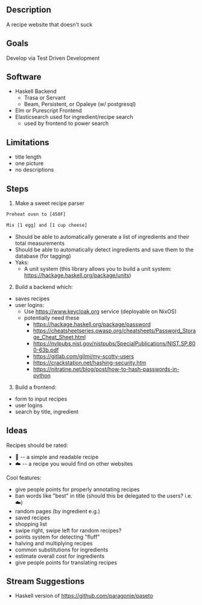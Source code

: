 Description
---

A recipe website that doesn't suck

Goals
---

Develop via Test Driven Development

Software
---

- Haskell Backend
  - Trasa or Servant
  - Beam, Persistent, or Opaleye (w/ postgresql)
- Elm or Purescript Frontend
- Elasticsearch used for ingredient/recipe search
  - used by frontend to power search

Limitations
---

- title length
- one picture
- no descriptions

Steps
---

1. Make a sweet recipe parser

```txt
Preheat oven to [450F]

Mix [1 egg] and [1 cup cheese]
```

  - Should be able to automatically generate a list of ingredients and their total measurements
  - Should be able to automatically detect ingredients and save them to the database (for tagging)
  - Yaks:
    - A unit system (this library allows you to build a unit system: https://hackage.haskell.org/package/units)

2. Build a backend which:
  - saves recipes
  - user logins:
    - Use https://www.keycloak.org service (deployable on NixOS)
    - potentially need these
      - https://hackage.haskell.org/package/password
      - https://cheatsheetseries.owasp.org/cheatsheets/Password_Storage_Cheat_Sheet.html
      - https://nvlpubs.nist.gov/nistpubs/SpecialPublications/NIST.SP.800-63b.pdf
      - https://gitlab.com/gilmi/my-scotty-users
      - https://crackstation.net/hashing-security.htm
      - https://nitratine.net/blog/post/how-to-hash-passwords-in-python

3. Build a frontend:
  - form to input recipes
  - user logins
  - search by title, ingredient

Ideas
---

Recipes should be rated:

- :100: -- a simple and readable recipe
- :cloud: -- a recipe you would find on other websites

Cool features:

- give people points for properly annotating recipes
- ban words like "best" in title (should this be delegated to the users? i.e. :cloud:)
- random pages (by ingredient e.g.)
- saved recipes
- shopping list
- swipe right, swipe left for random recipes?
- points system for detecting "fluff"
- halving and multiplying recipes
- common substitutions for ingredients
- estimate overall cost for ingredients
- give people points for translating recipes

Stream Suggestions
---

- Haskell version of https://github.com/paragonie/paseto
